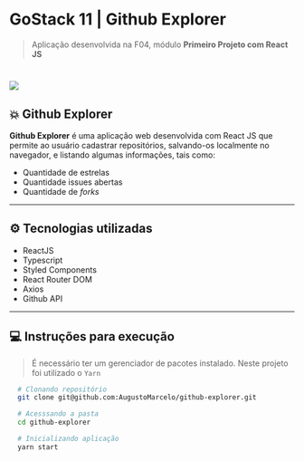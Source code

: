 # GoStack 11 | Github Explorer

> Aplicação desenvolvida na F04, módulo **Primeiro Projeto com React JS**

<h1>
  <img src="https://user-images.githubusercontent.com/11545976/79813763-ea51ae80-8352-11ea-8569-0c08728865b7.gif" />
</h1>

## 💥 Github Explorer

**Github Explorer** é uma aplicação web desenvolvida com React JS que permite ao usuário cadastrar repositórios, salvando-os localmente no navegador, e listando algumas informações, tais como:
 - Quantidade de estrelas
 - Quantidade issues abertas
 - Quantidade de *forks*

---

## ⚙ Tecnologias utilizadas

 - ReactJS
 - Typescript
 - Styled Components
 - React Router DOM
 - Axios
 - Github API

---

## 💻 Instruções para execução

> É necessário ter um gerenciador de pacotes instalado. Neste projeto foi utilizado o `Yarn`

```bash
  # Clonando repositório
  git clone git@github.com:AugustoMarcelo/github-explorer.git

  # Acesssando a pasta
  cd github-explorer

  # Inicializando aplicação
  yarn start
```

